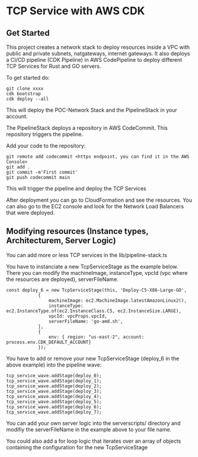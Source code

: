 # TCP Service with AWS CDK

## Get Started
This project creates a network stack to deploy resources inside a VPC with public and private subnets, natgateways, internet gateways.
It also deploys a CI/CD pipeline (CDK Pipeline) in AWS CodePipeline to deploy different TCP Services for Rust and GO servers.

To get started do:

```
git clone xxxx
cdk bootstrap
cdk deploy --all
```
This will deploy the POC-Network Stack and the PipelineStack in your account.

The PipelineStack deploys a repository in AWS CodeCommit. This repository triggers the pipeline.

Add your code to the repository:
```
git remote add codecommit <https endpoint, you can find it in the AWS Console>
git add .
git commit -m'First commit'
git push codecommit main
```

This will trigger the pipeline and deploy the TCP Services

After deployment you can go to CloudFormation and see the resources. You can also go to the EC2 console and look for the Network Load Balancers that were deployed.

## Modifying resources (Instance types, Architecturem, Server Logic)
You can add more or less TCP services in the lib/pipeline-stack.ts 

You have to instanciate a new TcpServiceStage as the example below. There you can modify the machineImage, instanceType, vpcId (vpc where the resources are deployed), serverFileName.

```
const deploy_6 = new TcpServiceStage(this, 'Deploy-C5-X86-Large-GO',
            {
                machineImage: ec2.MachineImage.latestAmazonLinux2(),
                instanceType: ec2.InstanceType.of(ec2.InstanceClass.C5, ec2.InstanceSize.LARGE),
                vpcId: vpcProps.vpcId,
                serverFileName: 'go-amd.sh',
            },
            {
                env: { region: "us-east-2", account: process.env.CDK_DEFAULT_ACCOUNT}
            });
```

You have to add or remove your new TcpServiceStage (deploy_6 in the above example) into the pipeline wave:

```
tcp_service_wave.addStage(deploy_0);
tcp_service_wave.addStage(deploy_1);
tcp_service_wave.addStage(deploy_2);
tcp_service_wave.addStage(deploy_3);
tcp_service_wave.addStage(deploy_4);
tcp_service_wave.addStage(deploy_5);
tcp_service_wave.addStage(deploy_6);
tcp_service_wave.addStage(deploy_7);
```

You can add your own server logic into the serverscripts/ directory and modifiy the serverFileName in the example above to your file name.

You could also add a for loop logic that iterates over an array of objects containing the configuration for the new TcpServiceStage